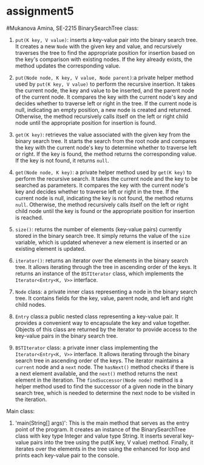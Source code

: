 # assignment5
#Mukanova Amina, SE-2215
BinarySearchTree class:

1. `put(K key, V value)`:  inserts a key-value pair into the binary search tree. It creates a new `Node` with the given key and value, 
and recursively traverses the tree to find the appropriate position for insertion based on the key's comparison with existing nodes. 
If the key already exists, the method updates the corresponding value.

2. `put(Node node, K key, V value, Node parent)`:a private helper method used by `put(K key, V value)` to perform the recursive insertion. 
It takes the current node, the key and value to be inserted, and the parent node of the current node. It compares the key with the current node's
key and decides whether to traverse left or right in the tree. If the current node is null, indicating an empty position, a new node is created
and returned. Otherwise, the method recursively calls itself on the left or right child node until the appropriate position for insertion is found.

3. `get(K key)`: retrieves the value associated with the given key from the binary search tree. It starts the search from the root node
and compares the key with the current node's key to determine whether to traverse left or right. If the key is found, the method returns 
the corresponding value. If the key is not found, it returns `null`.

4. `get(Node node, K key)`: a private helper method used by `get(K key)` to perform the recursive search. It takes the current node and
the key to be searched as parameters. It compares the key with the current node's key and decides whether to traverse left or right in
the tree. If the current node is null, indicating the key is not found, the method returns `null`. Otherwise, the method recursively 
calls itself on the left or right child node until the key is found or the appropriate position for insertion is reached.

5. `size()`: returns the number of elements (key-value pairs) currently stored in the binary search tree. It simply returns the value 
of the `size` variable, which is updated whenever a new element is inserted or an existing element is updated.

6. `iterator()`: returns an iterator over the elements in the binary search tree. It allows iterating through the tree in ascending order
 of the keys. It returns an instance of the `BSTIterator` class, which implements the `Iterator<Entry<K, V>>` interface.

7. `Node` class: a private inner class representing a node in the binary search tree. It contains fields for the key, value, parent node,
 and left and right child nodes.

8. `Entry` class:a public nested class representing a key-value pair. It provides a convenient way to encapsulate the key and value 
together. Objects of this class are returned by the iterator to provide access to the key-value pairs in the binary search tree.

9. `BSTIterator` class: a private inner class implementing the `Iterator<Entry<K, V>>` interface. It allows iterating through the binary
search tree in ascending order of the keys. The iterator maintains a `current` node and a `next` node. The `hasNext()` method checks
if there is a next element available, and the `next()` method returns the next element in the iteration. The `findSuccessor(Node node)` 
method is a helper method used to find the successor of a given node in the binary search tree, which is needed to determine the next node
to be visited in the iteration.




Main class:
1. 'main(String[] args)': This is the main method that serves as the entry point of the program. It creates an instance of
the BinarySearchTree class with key type Integer and value type String. It inserts several key-value pairs into the tree using the
put(K key, V value) method. Finally, it iterates over the elements in the tree using the enhanced for loop and prints each
key-value pair to the console.





